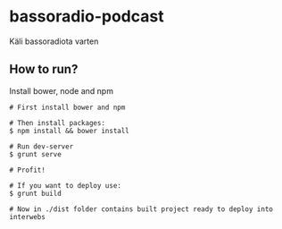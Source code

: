bassoradio-podcast
==================

Käli bassoradiota varten

## How to run?

Install bower, node and npm

```
# First install bower and npm

# Then install packages:
$ npm install && bower install

# Run dev-server
$ grunt serve

# Profit!

# If you want to deploy use:
$ grunt build

# Now in ./dist folder contains built project ready to deploy into interwebs

```


